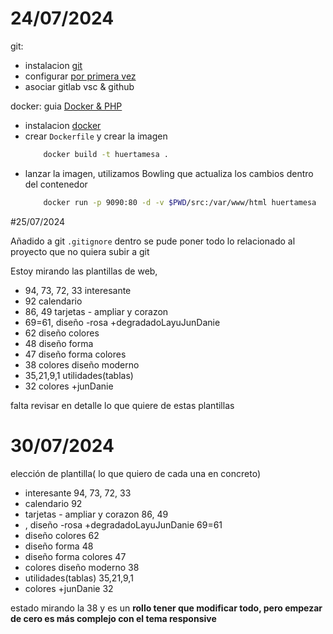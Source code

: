 # 24/07/2024
git:
- instalacion [git](https://git-scm.com/download/win)  
- configurar [por primera vez](https://git-scm.com/book/es/v2/Inicio---Sobre-el-Control-de-Versiones-Configurando-Git-por-primera-vez)
- asociar gitlab vsc & github

docker:
guia [Docker & PHP](https://www.youtube.com/watch?v=-XnfBItOBHE)
- instalacion [docker](https://docs.docker.com/desktop/install/windows-install/)
- crear `Dockerfile` y crear la imagen 
    ```sh
        docker build -t huertamesa .
    ```
- lanzar la imagen, utilizamos Bowling que actualiza los cambios dentro del contenedor    
    ```sh
        docker run -p 9090:80 -d -v $PWD/src:/var/www/html huertamesa
    ```

#25/07/2024

Añadido a git `.gitignore` dentro se pude poner todo lo relacionado al proyecto que no quiera subir a git

Estoy mirando las plantillas de web, 
- 94, 73, 72, 33 interesante
- 92 calendario
- 86, 49 tarjetas - ampliar y corazon
- 69=61,  diseño -rosa +degradadoLayuJunDanie
- 62 diseño colores
- 48 diseño forma
- 47 diseño forma colores
- 38 colores diseño moderno
- 35,21,9,1 utilidades(tablas)
- 32 colores +junDanie

falta revisar en detalle lo que quiere de estas plantillas

# 30/07/2024

elección de plantilla( lo que quiero de cada una en concreto)

- interesante
94, 
73, 
72, 
33 
-  calendario
92
-  tarjetas - ampliar y corazon
86, 
49
- ,  diseño -rosa +degradadoLayuJunDanie
69=61
-  diseño colores
62
-  diseño forma
48
-  diseño forma colores
47
-  colores diseño moderno
38
-  utilidades(tablas)
35,21,9,1
-  colores +junDanie
32

estado mirando la 38 y es un **rollo tener que modificar todo, pero empezar de cero es más complejo con el tema responsive** 